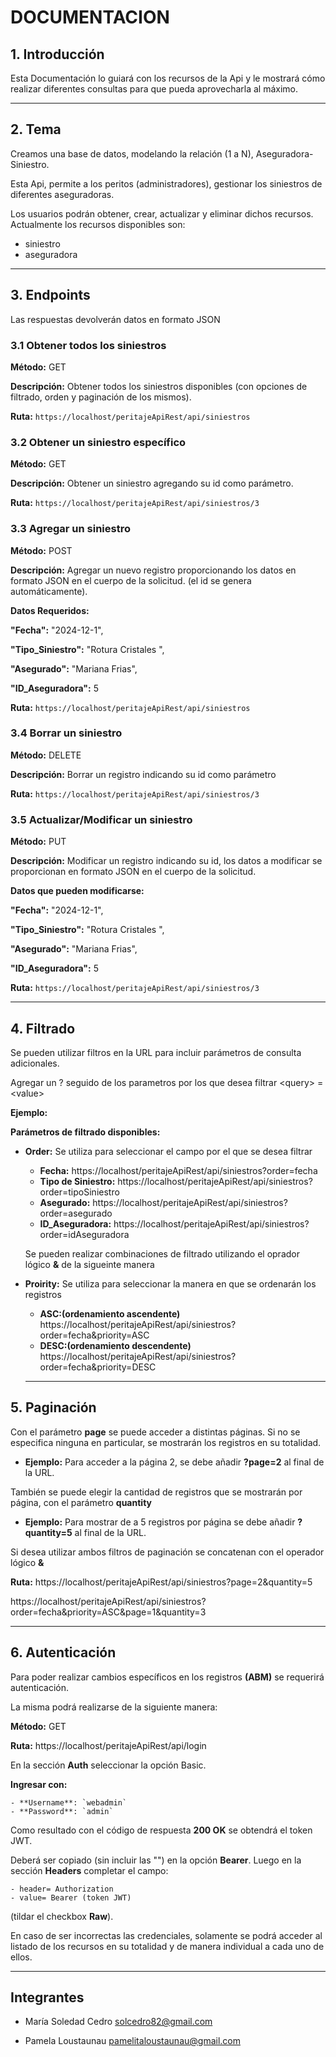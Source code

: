 # DOCUMENTACION 
## 1. Introducción
  Esta Documentación lo guiará con los recursos de la Api y le mostrará cómo realizar diferentes consultas para que pueda aprovecharla al máximo.

  ----

## 2. Tema
  Creamos una base de datos, modelando la relación (1 a N), Aseguradora-Siniestro.
  
  Esta Api, permite a los peritos (administradores), gestionar los siniestros de diferentes aseguradoras. 
  
  Los usuarios podrán obtener, crear,         actualizar y eliminar     dichos recursos.
  Actualmente los recursos disponibles son:
  
- siniestro
- aseguradora

----
    
## 3. Endpoints
Las respuestas devolverán datos en formato JSON
  ### 3.1 Obtener todos los siniestros
  **Método:** GET
  
  **Descripción:** Obtener todos los siniestros disponibles (con opciones de filtrado, orden y paginación de los mismos).
  
  **Ruta:**   `https://localhost/peritajeApiRest/api/siniestros`
  
### 3.2 Obtener un siniestro específico
  **Método:** GET
  
  **Descripción:** Obtener un siniestro agregando su id como parámetro.
  
  **Ruta:** `https://localhost/peritajeApiRest/api/siniestros/3`

### 3.3 Agregar un siniestro
  **Método:** POST
  
  **Descripción:** Agregar un nuevo registro proporcionando los datos en formato JSON en el cuerpo de la solicitud.
  (el id se genera automáticamente).
  
  **Datos Requeridos:**

  **"Fecha":** "2024-12-1",
  
  **"Tipo_Siniestro":** "Rotura Cristales ",
  
  **"Asegurado":** "Mariana Frias",
  
  **"ID_Aseguradora":** 5



   **Ruta:**   `https://localhost/peritajeApiRest/api/siniestros`



### 3.4 Borrar un siniestro
  **Método:** DELETE
  
  **Descripción:** Borrar un registro indicando su id como parámetro
  
  **Ruta:** `https://localhost/peritajeApiRest/api/siniestros/3`

### 3.5 Actualizar/Modificar un siniestro
  **Método:** PUT
  
  **Descripción:** Modificar un registro indicando su id, los datos a modificar se proporcionan en formato JSON en el cuerpo de la solicitud.
  
  **Datos que pueden modificarse:**
  
  **"Fecha":** "2024-12-1",
  
  **"Tipo_Siniestro":** "Rotura Cristales ",
  
  **"Asegurado":** "Mariana Frias",
  
  **"ID_Aseguradora":** 5


 **Ruta:** `https://localhost/peritajeApiRest/api/siniestros/3`

  ----

## 4. Filtrado
Se pueden utilizar filtros en la URL para incluir parámetros de consulta adicionales.

Agregar un ? seguido de los parametros por los que desea filtrar \<query> = \<value>

**Ejemplo:**

**Parámetros de filtrado disponibles:**

- **Order:** Se utiliza para seleccionar el campo por el que se desea filtrar 
  - **Fecha:** https://localhost/peritajeApiRest/api/siniestros?order=fecha
  - **Tipo de Siniestro:** https://localhost/peritajeApiRest/api/siniestros?order=tipoSiniestro
  - **Asegurado:** https://localhost/peritajeApiRest/api/siniestros?order=asegurado
  - **ID_Aseguradora:** https://localhost/peritajeApiRest/api/siniestros?order=idAseguradora
    
  Se pueden realizar combinaciones de filtrado utilizando el oprador lógico **&** de la sigueinte manera
- **Proirity:** Se utiliza para seleccionar la manera en que se ordenarán los registros
    - **ASC:(ordenamiento ascendente)** https://localhost/peritajeApiRest/api/siniestros?order=fecha&priority=ASC
    - **DESC:(ordenamiento descendente)** https://localhost/peritajeApiRest/api/siniestros?order=fecha&priority=DESC
        
   

  ----
## 5. Paginación

Con el parámetro **page** se puede acceder a distintas páginas. Si no se especifica ninguna en particular, se mostrarán los registros en su totalidad.

 - **Ejemplo:** Para acceder a la página 2, se debe añadir **?page=2** al final de la URL.


También se puede elegir la cantidad de registros que se mostrarán por página, con el parámetro **quantity**

 - **Ejemplo:** Para mostrar de a 5 registros por página se debe añadir **?quantity=5** al final de la URL.

Si desea utilizar ambos filtros de paginación se concatenan con el operador lógico **&**

**Ruta:**  https://localhost/peritajeApiRest/api/siniestros?page=2&quantity=5

https://localhost/peritajeApiRest/api/siniestros?order=fecha&priority=ASC&page=1&quantity=3

---- 
## 6. Autenticación

Para poder realizar cambios específicos en los registros **(ABM)** se requerirá autenticación.

La misma podrá realizarse de la siguiente manera:

 **Método:** GET
  
  **Ruta:** https://localhost/peritajeApiRest/api/login

  En la sección **Auth** seleccionar la opción Basic.

  **Ingresar con:**

    - **Username**: `webadmin`  
    - **Password**: `admin`  

Como resultado con el código de respuesta **200 OK** se obtendrá el token JWT.

Deberá ser copiado (sin incluir las "") en la opción **Bearer**.
Luego en la sección **Headers**  completar el campo: 

    - header= Authorization
    - value= Bearer (token JWT)

(tildar el checkbox **Raw**).

En caso de ser incorrectas las credenciales, solamente se podrá acceder al listado de los recursos en su totalidad y de manera individual a cada uno de ellos.

----


## Integrantes

- María Soledad Cedro  solcedro82@gmail.com

- Pamela Loustaunau  pamelitaloustaunau@gmail.com




